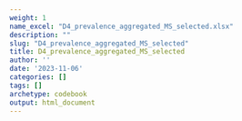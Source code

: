```yaml
---
weight: 1
name_excel: "D4_prevalence_aggregated_MS_selected.xlsx"
description: ""
slug: "D4_prevalence_aggregated_MS_selected"
title: D4_prevalence_aggregated_MS_selected
author: ''
date: '2023-11-06'
categories: []
tags: []
archetype: codebook
output: html_document
---
```


<div class="tabcontent"></div>
